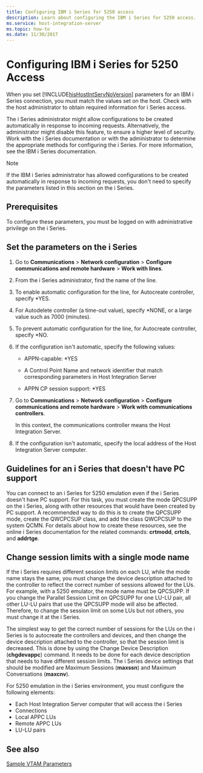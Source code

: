 ```yaml
---
title: Configuring IBM i Series for 5250 access
description: Learn about configuring the IBM i Series for 5250 access.
ms.service: host-integration-server
ms.topic: how-to
ms.date: 11/30/2017
---
```


# Configuring IBM i Series for 5250 Access

When you set [!INCLUDE[hisHostIntServNoVersion](../includes/hishostintservnoversion-md.md)] parameters for an IBM i Series connection, you must match the values set on the host. Check with the host administrator to obtain required information for i Series access.
  
The i Series administrator might allow configurations to be created automatically in response to incoming requests. Alternatively, the administrator might disable this feature, to ensure a higher level of security. Work with the i Series documentation or with the administrator to determine the appropriate methods for configuring the i Series. For more information, see the IBM i Series documentation.
  
> [!NOTE]
>
> If the IBM i Series administrator has allowed configurations to be created automatically in response
> to incoming requests, you don't need to specify the parameters listed in this section on the i Series.

## Prerequisites

To configure these parameters, you must be logged on with administrative privilege on the i Series.

## Set the parameters on the i Series

1. Go to **Communications** > **Network configuration** > **Configure communications and remote hardware** > **Work with lines**.

1. From the i Series administrator, find the name of the line.

1. To enable automatic configuration for the line, for Autocreate controller, specify *YES.

1. For Autodelete controller (a time-out value), specify \*NONE, or a large value such as 7000 (minutes).

1. To prevent automatic configuration for the line, for Autocreate controller, specify \*NO.

1. If the configuration isn't automatic, specify the following values:
 
   - APPN-capable: *YES

   - A Control Point Name and network identifier that match corresponding parameters in Host Integration Server

   - APPN CP session support: *YES

1. Go to **Communications** > **Network configuration** > **Configure communications and remote hardware** > **Work with communications controllers**.

   In this context, the communications controller means the Host Integration Server.

1. If the configuration isn't automatic, specify the local address of the Host Integration Server computer.

## Guidelines for an i Series that doesn't have PC support

You can connect to an i Series for 5250 emulation even if the i Series doesn't have PC support. For this task, you must create the mode QPCSUPP on the i Series, along with other resources that would have been created by PC support. A recommended way to do this is to create the QPCSUPP mode, create the QWCPCSUP class, and add the class QWCPCSUP to the system QCMN. For details about how to create these resources, see the online i Series documentation for the related commands: **crtmodd**, **crtcls**, and **addrtge**.

## Change session limits with a single mode name  

If the i Series requires different session limits on each LU, while the mode name stays the same, you must change the device description attached to the controller to reflect the correct number of sessions allowed for the LUs. For example, with a 5250 emulator, the mode name must be QPCSUPP. If you change the Parallel Session Limit on QPCSUPP for one LU-LU pair, all other LU-LU pairs that use the QPCSUPP mode will also be affected. Therefore, to change the session limit on some LUs but not others, you must change it at the i Series.

The simplest way to get the correct number of sessions for the LUs on the i Series is to autocreate the controllers and devices, and then change the device description attached to the controller, so that the session limit is decreased. This is done by using the Change Device Description (**chgdevappc**) command. It needs to be done for each device description that needs to have different session limits. The i Series device settings that should be modified are Maximum Sessions (**maxssn**) and Maximum Conversations (**maxcnv**).  
  
For 5250 emulation in the i Series environment, you must configure the following elements:

- Each Host Integration Server computer that will access the i Series
- Connections
- Local APPC LUs
- Remote APPC LUs
- LU-LU pairs  
  
## See also  

[Sample VTAM Parameters](../core/sample-vtam-parameters1.md)
